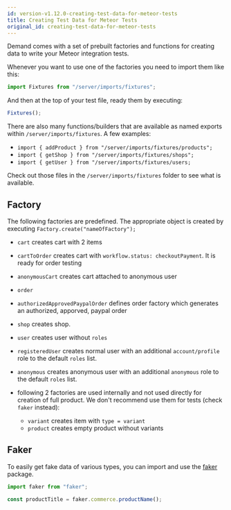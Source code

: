 ```yaml
---
id: version-v1.12.0-creating-test-data-for-meteor-tests
title: Creating Test Data for Meteor Tests
original_id: creating-test-data-for-meteor-tests
---
```

    
Demand comes with a set of prebuilt factories and functions for creating data to write your Meteor integration tests.

Whenever you want to use one of the factories you need to import them like this:

```js
import Fixtures from "/server/imports/fixtures";
```

And then at the top of your test file, ready them by executing:

```js
Fixtures();
```

There are also many functions/builders that are available as named exports within `/server/imports/fixtures`. A few examples:

- `import { addProduct } from "/server/imports/fixtures/products";`
- `import { getShop } from "/server/imports/fixtures/shops";`
- `import { getUser } from "/server/imports/fixtures/users;`

Check out those files in the `/server/imports/fixtures` folder to see what is available.

## Factory

The following factories are predefined. The appropriate object is created by executing `Factory.create("nameOfFactory");`

- `cart` creates cart with 2 items

- `cartToOrder` creates cart with `workflow.status: checkoutPayment`. It is ready for order testing

- `anonymousCart` creates cart attached to anonymous user

- `order`

- `authorizedApprovedPaypalOrder` defines order factory which generates an authorized, apporved, paypal order

- `shop` creates shop.

- `user` creates user without `roles`

- `registeredUser` creates normal user with an additional `account/profile` role to the default `roles` list.

- `anonymous` creates anonymous user with an additional `anonymous` role to the default `roles` list.

- following 2 factories are used internally and not used directly for creation of full product. We don't recommend use them for tests (check `faker` instead):

  - `variant` creates item with `type = variant`
  - `product` creates empty product without variants

## Faker

To easily get fake data of various types, you can import and use the [faker](https://www.npmjs.com/package/faker) package.

```js
import faker from "faker";

const productTitle = faker.commerce.productName();
```

